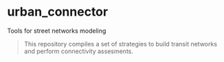 
# urban_connector
Tools for street networks modeling 
> This repository compiles a set of strategies to build transit networks and perform connectivity assesments.  

